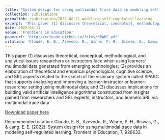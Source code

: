 ```yaml
---
title: "System design for using multimodal trace data in modeling self-regulated learning"
collection: publications
permalink: /publication/2022-08-11-modeling-self-regulated-learning
excerpt: 'This paper (1) discusses theoretical, conceptual, methodological, and analytical issues researchers or instructors face when using learners&apos; multimodal data generated from emerging technologies; (2) provides an elaboration of theoretical and empirical psychological, cognitive science, and SRL aspects related to the sketch of the visionary system called SPARC that supports analyzing and improving a learner-instructor or learner-researcher setting using multimodal data; and (3) discusses implications for building valid artificial intelligence algorithms constructed from insights gained from researchers and SRL experts, instructors, and learners SRL via multimodal trace data.'
date: 2022-08-11
venue: 'Frontiers in Education'
paperurl: 'http://ecloude.github.io/files/SPARC.pdf'
citation: 'Cloude, E. B., Azevedo, R., Winne, P. H., Biswas, G., &amp; Jang, E. E. (2022). System design for using multimodal trace data in modeling self-regulated learning. Frontiers in Education, 7, 928632.'
---
```

This paper (1) discusses theoretical, conceptual, methodological, and analytical issues researchers or instructors face when using learners&apos; multimodal data generated from emerging technologies; (2) provides an elaboration of theoretical and empirical psychological, cognitive science, and SRL aspects related to the sketch of the visionary system called SPARC that supports analyzing and improving a learner-instructor or learner-researcher setting using multimodal data; and (3) discusses implications for building valid artificial intelligence algorithms constructed from insights gained from researchers and SRL experts, instructors, and learners SRL via multimodal trace data.

[Download paper here](http://ecloude.github.io/files/SPARC.pdf)

Recommended citation: Cloude, E. B., Azevedo, R., Winne, P. H., Biswas, G., & Jang, E. E. (2022). System design for using multimodal trace data in modeling self-regulated learning. Frontiers in Education, 7, 928632.